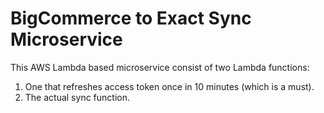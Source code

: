 # BigCommerce to Exact Sync Microservice

This AWS Lambda based microservice consist of two Lambda functions: 
1. One that refreshes access token once in 10 minutes (which is a must). 
2. The actual sync function.
